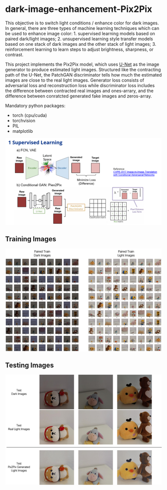 # dark-image-enhancement-Pix2Pix
This objective is to switch light conditions / enhance color for dark images. In general, there are three types of machine learning techniques which can be used to enhance image color: 1. supervised learning models based on paired dark/light images; 2. unsupervised learning style transfer models based on one stack of dark images and the other stack of light images; 3. reinforcement learning to learn steps to adjust brightness, sharpness, or contrast. 

This project implements the Pix2Pix model, which uses [U-Net](https://arxiv.org/abs/1505.04597) as the image generator to produce estimated light images. Structured like the contracting path of the U-Net, the PatchGAN discriminator tells how much the estimated images are close to the real light images. Generator loss consists of adversarial loss and reconstruction loss while discriminator loss includes the difference between contracted real images and ones-arrary, and the difference between conratcted generated fake images and zeros-array.

Mandatory python packages:
- torch (cpu/cuda)
- torchvision
- PIL
- matplotlib

<p align="center">
  <img src="./img-to-img.png" width=600>
</p>

## Training Images

<p align="center">
  <img src="./trainset.png" width=600>
</p>


## Testing Images

<p align="center">
  <img src="./test_results.png" width=600>
</p>
